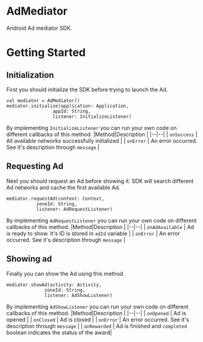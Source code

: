 # AdMediator
Android Ad mediator SDK.
# Getting Started
## Initialization
First you should initialize the SDK before trying to launch the Ad.

    val mediator = AdMediator()
    mediator.initialize(application: Application,
				     appId: String,
				     listener: InitializeListener)
By implementing `InitializeListener` you can run your own code on different callbacks of this method.
|Method|Description  |
|--|--|
| `onSuccess` | All available networks successfully initialized |
| `onError` | An error occurred. See it's description through `message`  |

## Requesting Ad
Next you should request an Ad before showing it. SDK will search different Ad networks and cache the first available Ad.

    mediator.requestAd(context: Context,
		       zoneId: String,
		       listener: AdRequestListener)
By implementing `AdRequestListener` you can run your own code on different callbacks of this method.
|Method|Description  |
|--|--|
| `onAdAvailable` | Ad is ready to show. It's ID is stored in `adId` variable |
| `onError` | An error occurred. See it's description through `message`  |
## Showing ad
Finally you can show the Ad using this method.

    mediator.showAd(activity: Activity,
			      zoneId: String,
			      listener: AdShowListener)
By implementing `AdShowListener` you can run your own code on different callbacks of this method.
|Method|Description  |
|--|--|
| `onOpened` | Ad is opened |
| `onClosed` | Ad is closed |
| `onError` | An error occurred. See it's description through `message`  |
| `onRewarded` | Ad is finished and `completed` boolean indicates the status of the award|
